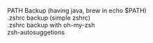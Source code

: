 PATH Backup (having java, brew in echo $PATH)  
.zshrc backup (simple zshrc)  
.zshrc backup with oh-my-zsh  
zsh-autosuggetions  
